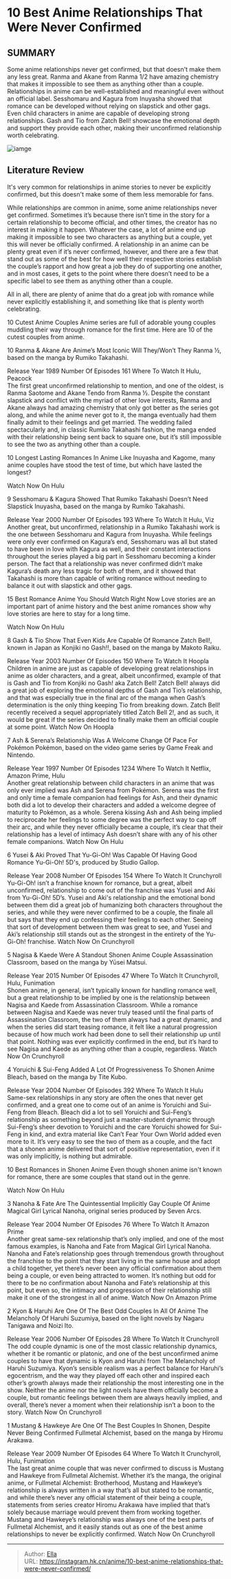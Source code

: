 # 10 Best Anime Relationships That Were Never Confirmed


## SUMMARY 


 Some anime relationships never get confirmed, but that doesn&#39;t make them any less great. Ranma and Akane from 
Ranma 1/2
 have amazing chemistry that makes it impossible to see them as anything other than a couple. 
 Relationships in anime can be well-established and meaningful even without an official label. Sesshomaru and Kagura from 
Inuyasha
 showed that romance can be developed without relying on slapstick and other gags. 
 Even child characters in anime are capable of developing strong relationships. Gash and Tio from 
Zatch Bell!
 showcase the emotional depth and support they provide each other, making their unconfirmed relationship worth celebrating. 

![iamge](https://static1.srcdn.com/wordpress/wp-content/uploads/2023/11/haruhi-suzumiya-nanoha-ranma.jpg)

## Literature Review

It&#39;s very common for relationships in anime stories to never be explicitly confirmed, but this doesn&#39;t make some of them less memorable for fans.




While relationships are common in anime, some anime relationships never get confirmed. Sometimes it’s because there isn’t time in the story for a certain relationship to become official, and other times, the creator has no interest in making it happen. Whatever the case, a lot of anime end up making it impossible to see two characters as anything but a couple, yet this will never be officially confirmed.
A relationship in an anime can be plenty great even if it’s never confirmed, however, and there are a few that stand out as some of the best for how well their respective stories establish the couple’s rapport and how great a job they do of supporting one another, and in most cases, it gets to the point where there doesn’t need to be a specific label to see them as anything other than a couple.
        

All in all, there are plenty of anime that do a great job with romance while never explicitly establishing it, and something like that is plenty worth celebrating.
            
 
 10 Cutest Anime Couples 
Anime series are full of adorable young couples muddling their way through romance for the first time. Here are 10 of the cutest couples from anime.












 








 10  Ranma &amp; Akane Are Anime’s Most Iconic Will They/Won’t They 
Ranma ½, based on the manga by Rumiko Takahashi.
        

  Release Year   1989    Number Of Episodes   161    Where To Watch It   Hulu, Peacock    
The first great unconfirmed relationship to mention, and one of the oldest, is Ranma Saotome and Akane Tendo from Ranma ½. Despite the constant slapstick and conflict with the myriad of other love interests, Ranma and Akane always had amazing chemistry that only got better as the series got along, and while the anime never got to it, the manga eventually had them finally admit to their feelings and get married. The wedding failed spectacularly and, in classic Rumiko Takahashi fashion, the manga ended with their relationship being sent back to square one, but it’s still impossible to see the two as anything other than a couple.
            
 
 10 Longest Lasting Romances In Anime 
Like Inuyasha and Kagome, many anime couples have stood the test of time, but which have lasted the longest?



Watch Now On Hulu





 9  Sesshomaru &amp; Kagura Showed That Rumiko Takahashi Doesn’t Need Slapstick 
Inuyasha, based on the manga by Rumiko Takahashi.
        

  Release Year   2000    Number Of Episodes   193    Where To Watch It   Hulu, Viz    
Another great, but unconfirmed, relationship in a Rumiko Takahashi work is the one between Sesshomaru and Kagura from Inuyasha. While feelings were only ever confirmed on Kagura’s end, Sesshomaru was all but stated to have been in love with Kagura as well, and their constant interactions throughout the series played a big part in Sesshomaru becoming a kinder person. The fact that a relationship was never confirmed didn’t make Kagura’s death any less tragic for both of them, and it showed that Takahashi is more than capable of writing romance without needing to balance it out with slapstick and other gags.
            
 
 15 Best Romance Anime You Should Watch Right Now 
Love stories are an important part of anime history and the best anime romances show why love stories are here to stay for a long time.



Watch Now On Hulu





 8  Gash &amp; Tio Show That Even Kids Are Capable Of Romance 
Zatch Bell!, known in Japan as Konjiki no Gash!!, based on the manga by Makoto Raiku.
        

  Release Year   2003    Number Of Episodes   150    Where To Watch It   Hoopla    
Children in anime are just as capable of developing great relationships in anime as older characters, and a great, albeit unconfirmed, example of that is Gash and Tio from Konjiki no Gash! aka Zatch Bell! Zatch Bell! always did a great job of exploring the emotional depths of Gash and Tio’s relationship, and that was especially true in the final arc of the manga when Gash’s determination is the only thing keeping Tio from breaking down. Zatch Bell! recently received a sequel appropriately titled Zatch Bell 2!, and as such, it would be great if the series decided to finally make them an official couple at some point.
Watch Now On Hoopla





 7  Ash &amp; Serena’s Relationship Was A Welcome Change Of Pace For Pokémon 
Pokémon, based on the video game series by Game Freak and Nintendo.
        

  Release Year   1997    Number Of Episodes   1234    Where To Watch It   Netflix, Amazon Prime, Hulu    
Another great relationship between child characters in an anime that was only ever implied was Ash and Serena from Pokémon. Serena was the first and only time a female companion had feelings for Ash, and their dynamic both did a lot to develop their characters and added a welcome degree of maturity to Pokémon, as a whole. Serena kissing Ash and Ash being implied to reciprocate her feelings to some degree was the perfect way to cap off their arc, and while they never officially became a couple, it’s clear that their relationship has a level of intimacy Ash doesn’t share with any of his other female companions.
Watch Now On Hulu





 6  Yusei &amp; Aki Proved That Yu-Gi-Oh! Was Capable Of Having Good Romance 
Yu-Gi-Oh! 5D&#39;s, produced by Studio Gallop.


 







  Release Year   2008    Number Of Episodes   154    Where To Watch It   Crunchyroll    
Yu-Gi-Oh! isn’t a franchise known for romance, but a great, albeit unconfirmed, relationship to come out of the franchise was Yusei and Aki from Yu-Gi-Oh! 5D’s. Yusei and Aki&#39;s relationship and the emotional bond between them did a great job of humanizing both characters throughout the series, and while they were never confirmed to be a couple, the finale all but says that they end up confessing their feelings to each other. Seeing that sort of development between them was great to see, and Yusei and Aki’s relationship still stands out as the strongest in the entirety of the Yu-Gi-Oh! franchise.
Watch Now On Crunchyroll





 5  Nagisa &amp; Kaede Were A Standout Shonen Anime Couple 
Assassination Classroom, based on the manga by Yūsei Matsui.
        

  Release Year   2015    Number Of Episodes   47    Where To Watch It   Crunchyroll, Hulu, Funimation    
Shonen anime, in general, isn’t typically known for handling romance well, but a great relationship to be implied by one is the relationship between Nagisa and Kaede from Assassination Classroom. While a romance between Nagisa and Kaede was never truly teased until the final parts of Assassination Classroom, the two of them always had a great dynamic, and when the series did start teasing romance, it felt like a natural progression because of how much work had been done to sell their relationship up until that point. Nothing was ever explicitly confirmed in the end, but it’s hard to see Nagisa and Kaede as anything other than a couple, regardless.
Watch Now On Crunchyroll





 4  Yoruichi &amp; Sui-Feng Added A Lot Of Progressiveness To Shonen Anime 
Bleach, based on the manga by Tite Kubo.
        

  Release Year   2004    Number Of Episodes   392    Where To Watch It   Hulu    
Same-sex relationships in any story are often the ones that never get confirmed, and a great one to come out of an anime is Yoruichi and Sui-Feng from Bleach. Bleach did a lot to sell Yoruichi and Sui-Feng’s relationship as something beyond just a master-student dynamic through Sui-Feng’s sheer devotion to Yoruichi and the care Yoruichi showed for Sui-Feng in kind, and extra material like Can’t Fear Your Own World added even more to it. It’s very easy to see the two of them as a couple, and the fact that a shonen anime delivered that sort of positive representation, even if it was only implicitly, is nothing but admirable.
            
 
 10 Best Romances in Shonen Anime 
Even though shonen anime isn&#39;t known for romance, there are some couples that stand out in the genre.



Watch Now On Hulu





 3  Nanoha &amp; Fate Are The Quintessential Implicitly Gay Couple Of Anime 
Magical Girl Lyrical Nanoha, original series produced by Seven Arcs.


 







  Release Year   2004    Number Of Episodes   76    Where To Watch It   Amazon Prime    
Another great same-sex relationship that’s only implied, and one of the most famous examples, is Nanoha and Fate from Magical Girl Lyrical Nanoha. Nanoha and Fate’s relationship goes through tremendous growth throughout the franchise to the point that they start living in the same house and adopt a child together, yet there’s never been any official confirmation about them being a couple, or even being attracted to women. It’s nothing but odd for there to be no confirmation about Nanoha and Fate’s relationship at this point, but even so, the intimacy and progression of their relationship still make it one of the strongest in all of anime.
Watch Now On Amazon Prime





 2  Kyon &amp; Haruhi Are One Of The Best Odd Couples In All Of Anime 
The Melancholy Of Haruhi Suzumiya, based on the light novels by Nagaru Tanigawa and Noizi Ito.
        

  Release Year   2006    Number Of Episodes   28    Where To Watch It   Crunchyroll    
The odd couple dynamic is one of the most classic relationship dynamics, whether it be romantic or platonic, and one of the best unconfirmed anime couples to have that dynamic is Kyon and Haruhi from The Melancholy of Haruhi Suzumiya. Kyon’s sensible realism was a perfect balance for Haruhi’s egocentrism, and the way they played off each other and inspired each other’s growth always made their relationship the most interesting one in the show. Neither the anime nor the light novels have them officially become a couple, but romantic feelings between them are always heavily implied, and overall, there’s never a moment when their relationship isn’t a boon to the story.
Watch Now On Crunchyroll





 1  Mustang &amp; Hawkeye Are One Of The Best Couples In Shonen, Despite Never Being Confirmed 
Fullmetal Alchemist, based on the manga by Hiromu Arakawa.


 







  Release Year   2009    Number Of Episodes   64    Where To Watch It   Crunchyroll, Hulu, Funimation    
The last great anime couple that was never confirmed to discuss is Mustang and Hawkeye from Fullmetal Alchemist. Whether it’s the manga, the original anime, or Fullmetal Alchemist: Brotherhood, Mustang and Hawkeye’s relationship is always written in a way that’s all but stated to be romantic, and while there’s never any official statement of their being a couple, statements from series creator Hiromu Arakawa have implied that that’s solely because marriage would prevent them from working together. Mustang and Hawkeye’s relationship was always one of the best parts of Fullmetal Alchemist, and it easily stands out as one of the best anime relationships to never be explicitly confirmed.
Watch Now On Crunchyroll

---

> Author: [Ella](https://instagram.hk.cn/)  
> URL: https://instagram.hk.cn/anime/10-best-anime-relationships-that-were-never-confirmed/  

